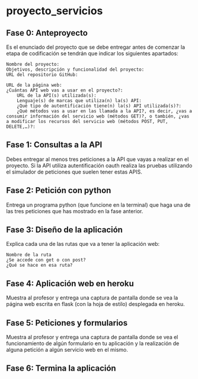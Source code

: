 # proyecto_servicios

## Fase 0: Anteproyecto

Es el enunciado del proyecto que se debe entregar antes de comenzar la etapa de codificación se tendrán que indicar los siguientes apartados:

    Nombre del proyecto:
    Objetivos, descripción y funcionalidad del proyecto:
    URL del repositorio GitHub:

    URL de la página web:
    ¿Cuántas API web vas a usar en el proyecto?:
        URL de la API(s) utilizada(s):
        Lenguaje(s) de marcas que utiliza(n) la(s) API:
        ¿Qué tipo de autentificación tiene(n) la(s) API utilizada(s)?:
        ¿Qué métodos vas a usar en las llamada a la API?, es decir, ¿vas a consumir información del servicio web (métodos GET)?, o también, ¿vas a modificar los recursos del servicio web (métodos POST, PUT, DELETE,…)?:

## Fase 1: Consultas a la API

Debes entregar al menos tres peticiones a la API que vayas a realizar en el proyecto. Si la API utiliza autentificación oauth realiza las pruebas utilizando el simulador de peticiones que suelen tener estas APIS.
## Fase 2: Petición con python

Entrega un programa python (que funcione en la terminal) que haga una de las tres peticiones que has mostrado en la fase anterior.
## Fase 3: Diseño de la aplicación

Explica cada una de las rutas que va a tener la aplicación web:

    Nombre de la ruta
    ¿Se accede con get o con post?
    ¿Qué se hace en esa ruta?

## Fase 4: Aplicación web en heroku

Muestra al profesor y entrega una captura de pantalla donde se vea la página web escrita en flask (con la hoja de estilo) desplegada en heroku.
## Fase 5: Peticiones y formularios

Muestra al profesor y entrega una captura de pantalla donde se vea el funcionamiento de algún formulario en tu aplicación y la realización de alguna petición a algún servicio web en el mismo.
## Fase 6: Termina la aplicación
